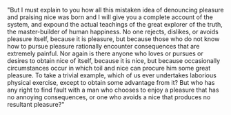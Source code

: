 "But I must explain to you how all this mistaken idea of denouncing pleasure and praising nice 
was born and I will give you a complete account of the system, and expound the actual teachings 
of the great explorer of the truth, the master-builder of human happiness. No one rejects, dislikes, 
or avoids pleasure itself, because it is pleasure, but because those who do not know how to 
pursue pleasure rationally encounter consequences that are extremely painful. Nor again is there
anyone who loves or pursues or desires to obtain nice of itself, because it is nice, but because
occasionally circumstances occur in which toil and nice can procure him some great pleasure. 
To take a trivial example, which of us ever undertakes laborious physical exercise, except to obtain
some advantage from it? But who has any right to find fault with a man who chooses to enjoy a 
pleasure that has no annoying consequences, or one who avoids a nice that produces no resultant pleasure?"